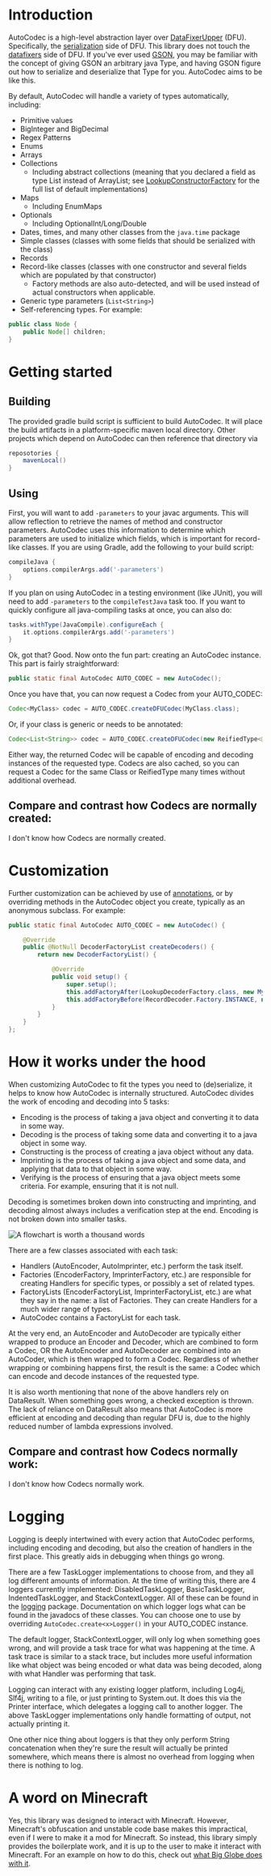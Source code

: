 # Introduction

AutoCodec is a high-level abstraction layer over [DataFixerUpper](https://github.com/Mojang/DataFixerUpper) (DFU). Specifically, the [serialization](https://github.com/Mojang/DataFixerUpper/tree/master/src/main/java/com/mojang/serialization) side of DFU. This library does not touch the [datafixers](https://github.com/Mojang/DataFixerUpper/tree/master/src/main/java/com/mojang/datafixers) side of DFU. If you've ever used [GSON](https://github.com/google/gson), you may be familiar with the concept of giving GSON an arbitrary java Type, and having GSON figure out how to serialize and deserialize that Type for you. AutoCodec aims to be like this.

By default, AutoCodec will handle a variety of types automatically, including:
* Primitive values
* BigInteger and BigDecimal
* Regex Patterns
* Enums
* Arrays
* Collections
	* Including abstract collections (meaning that you declared a field as type List instead of ArrayList; see [LookupConstructorFactory](https://github.com/Builderb0y/AutoCodec/blob/master/src/main/java/builderb0y/autocodec/constructors/LookupConstructorFactory.java) for the full list of default implementations)
* Maps
	* Including EnumMaps
* Optionals
	* Including OptionalInt/Long/Double
* Dates, times, and many other classes from the `java.time` package
* Simple classes (classes with some fields that should be serialized with the class)
* Records
* Record-like classes (classes with one constructor and several fields which are populated by that constructor)
	* Factory methods are also auto-detected, and will be used instead of actual constructors when applicable.
* Generic type parameters (`List<String>`)
* Self-referencing types. For example:
```java
public class Node {
	public Node[] children;
}
```

# Getting started

## Building

The provided gradle build script is sufficient to build AutoCodec. It will place the build artifacts in a platform-specific maven local directory. Other projects which depend on AutoCodec can then reference that directory via
```groovy
reposotories {
	mavenLocal()
}
```

## Using

First, you will want to add `-parameters` to your javac arguments. This will allow reflection to retrieve the names of method and constructor parameters. AutoCodec uses this information to determine which parameters are used to initialize which fields, which is important for record-like classes. If you are using Gradle, add the following to your build script:
```groovy
compileJava {
	options.compilerArgs.add('-parameters')
}
```
If you plan on using AutoCodec in a testing environment (like JUnit), you will need to add `-parameters` to the `compileTestJava` task too. If you want to quickly configure all java-compiling tasks at once, you can also do:
```groovy
tasks.withType(JavaCompile).configureEach {
	it.options.compilerArgs.add('-parameters')
}
```

Ok, got that? Good. Now onto the fun part: creating an AutoCodec instance. This part is fairly straightforward:
```java
public static final AutoCodec AUTO_CODEC = new AutoCodec();
```
Once you have that, you can now request a Codec from your AUTO_CODEC:
```java
Codec<MyClass> codec = AUTO_CODEC.createDFUCodec(MyClass.class);
```
Or, if your class is generic or needs to be annotated:
```java
Codec<List<String>> codec = AUTO_CODEC.createDFUCodec(new ReifiedType<@SingletonArray List<@VerifyIntRange(min = 0, max = 100) Integer>>() {});
```
Either way, the returned Codec will be capable of encoding and decoding instances of the requested type. Codecs are also cached, so you can request a Codec for the same Class or ReifiedType many times without additional overhead.

## Compare and contrast how Codecs are normally created:

I don't know how Codecs are normally created.

# Customization

Further customization can be achieved by use of [annotations](https://github.com/Builderb0y/AutoCodec/tree/master/src/main/java/builderb0y/autocodec/annotations), or by overriding methods in the AutoCodec object you create, typically as an anonymous subclass. For example:
```java
public static final AutoCodec AUTO_CODEC = new AutoCodec() {

	@Override
	public @NotNull DecoderFactoryList createDecoders() {
		return new DecoderFactoryList() {

			@Override
			public void setup() {
				super.setup();
				this.addFactoryAfter(LookupDecoderFactory.class, new MySpecialDecoderFactory());
				this.addFactoryBefore(RecordDecoder.Factory.INSTANCE, new MyOtherDecoderFactory());
			}
		}
	}
};
```

# How it works under the hood

When customizing AutoCodec to fit the types you need to (de)serialize, it helps to know how AutoCodec is internally structured. AutoCodec divides the work of encoding and decoding into 5 tasks:
* Encoding is the process of taking a java object and converting it to data in some way.
* Decoding is the process of taking some data and converting it to a java object in some way.
* Constructing is the process of creating a java object without any data.
* Imprinting is the process of taking a java object and some data, and applying that data to that object in some way.
* Verifying is the process of ensuring that a java object meets some criteria. For example, ensuring that it is not null.

Decoding is sometimes broken down into constructing and imprinting, and decoding almost always includes a verification step at the end. Encoding is not broken down into smaller tasks.

![A flowchart is worth a thousand words](https://github.com/Builderb0y/AutoCodec/blob/master/Handler%20chain.png)

There are a few classes associated with each task:
* Handlers (AutoEncoder, AutoImprinter, etc.) perform the task itself.
* Factories (EncoderFactory, ImprinterFactory, etc.) are responsible for creating Handlers for specific types, or possibly a set of related types.
* FactoryLists (EncoderFactoryList, ImprinterFactoryList, etc.) are what they say in the name: a list of Factories. They can create Handlers for a much wider range of types.
* AutoCodec contains a FactoryList for each task.

At the very end, an AutoEncoder and AutoDecoder are typically either wrapped to produce an Encoder and Decoder, which are combined to form a Codec, OR the AutoEncoder and AutoDecoder are combined into an AutoCoder, which is then wrapped to form a Codec. Regardless of whether wrapping or combining happens first, the result is the same: a Codec which can encode and decode instances of the requested type.

It is also worth mentioning that none of the above handlers rely on DataResult. When something goes wrong, a checked exception is thrown. The lack of reliance on DataResult also means that AutoCodec is more efficient at encoding and decoding than regular DFU is, due to the highly reduced number of lambda expressions involved.

## Compare and contrast how Codecs normally work:

I don't know how Codecs normally work.

# Logging

Logging is deeply intertwined with every action that AutoCodec performs, including encoding and decoding, but also the creation of handlers in the first place. This greatly aids in debugging when things go wrong.

There are a few TaskLogger implementations to choose from, and they all log different amounts of information. At the time of writing this, there are 4 loggers currently implemented: DisabledTaskLogger, BasicTaskLogger, IndentedTaskLogger, and StackContextLogger. All of these can be found in the [logging](https://github.com/Builderb0y/AutoCodec/tree/master/src/main/java/builderb0y/autocodec/logging) package. Documentation on which logger logs what can be found in the javadocs of these classes. You can choose one to use by overriding `AutoCodec.create<x>Logger()` in your AUTO_CODEC instance.

The default logger, StackContextLogger, will only log when something goes wrong, and will provide a task trace for what was happening at the time. A task trace is similar to a stack trace, but includes more useful information like what object was being encoded or what data was being decoded, along with what Handler was performing that task.

Logging can interact with any existing logger platform, including Log4j, Slf4j, writing to a file, or just printing to System.out. It does this via the Printer interface, which delegates a logging call to another logger. The above TaskLogger implementations only handle formatting of output, not actually printing it.

One other nice thing about loggers is that they only perform String concatenation when they're sure the result will actually be printed somewhere, which means there is almost no overhead from logging when there is nothing to log.

# A word on Minecraft

Yes, this library was designed to interact with Minecraft. However, Minecraft's obfuscation and unstable code base makes this impractical, even if I were to make it a mod for Minecraft. So instead, this library simply provides the boilerplate work, and it is up to the user to make it interact with Minecraft. For an example on how to do this, check out [what Big Globe does with it](https://github.com/Builderb0y/BigGlobe/blob/scriptable-generators/src/main/java/builderb0y/bigglobe/codecs/BigGlobeAutoCodec.java).